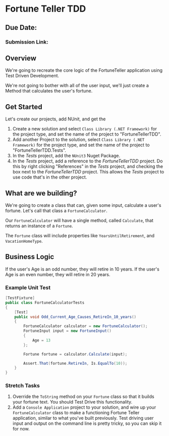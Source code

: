 # Fortune Teller TDD

## Due Date:
### Submission Link:

## Overview

We're going to recreate the core logic of the FortuneTeller application using Test Driven Development.

We're not going to bother with all of the user input, we'll just create a Method that calculates the user's
fortune.

## Get Started

Let's create our projects, add NUnit, and get the 

1.  Create a new solution and select `Class Library (.NET Framework)` for the project type, and set the name of the project to "FortuneTellerTDD".
2.  Add another Project to the solution, select `Class Library (.NET Framework)` for the project type, and set the name of the project to "FortuneTellerTDD.Tests".
3. In the *Tests* project, add the `NUnit3` Nuget Package.
4. In the *Tests* project, add a reference to the *FortuneTellerTDD* project.  Do this by right clicking "References" in the *Tests* project, and checking the box next to the *FortuneTellerTDD* project.  This allows the *Tests* project to use code that's in the other project.

## What are we building?

We're going to create a class that can, given some input, calculate a user's fortune.  Let's call that class a `FortuneCalculator`.

Our `FortuneCalculator` will have a single method, called `Calculate`, that returns an instance of a `Fortune`.

The `Fortune` class will include properties like `YearsUntilRetirement`, and `VacationHomeType`.

## Business Logic

If the user's Age is an odd number, they will retire in 10 years.
If the user's Age is an even number, they will retire in 20 years.


### Example Unit Test

```csharp
[TestFixture]
public class FortuneCalculatorTests 
{
    [Test]
    public void Odd_Current_Age_Causes_RetireIn_10_years()
    {
        FortuneCalculator calculator = new FortuneCalculator();
        FortuneInput input = new FortuneInput()
        {
            Age = 13
        };

        Fortune fortune = calculator.Calculate(input);

        Assert.That(fortune.RetireIn, Is.EqualTo(10));
    }
}
```

### Stretch Tasks

1.  Override the `ToString` method on your `Fortune` class so that it builds your fortune text.  You should Test Drive this functionality.
2.  Add a `Console Application` project to your solution, and wire up your `FortuneCalculator` class to make
a functioning Fortune Teller application, similar to what you've built previously. Test driving user input and output on
the command line is pretty tricky, so you can skip it for now.